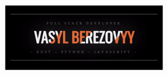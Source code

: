 ![Hey there, I'm Vasyl. I'm a full stack developer. Check out my work](https://github.com/berezovyy/berezovyy/blob/master/github-intro.gif)

<!--
**berezovyy/berezovyy** is a ✨ _special_ ✨ repository because its `README.md` (this file) appears on your GitHub profile.

Here are some ideas to get you started:

- 🔭 I’m currently working on ...
- 🌱 I’m currently learning ...
- 👯 I’m looking to collaborate on ...
- 🤔 I’m looking for help with ...
- 💬 Ask me about ...
- 📫 How to reach me: ...
- 😄 Pronouns: ...
- ⚡ Fun fact: ...
-->
